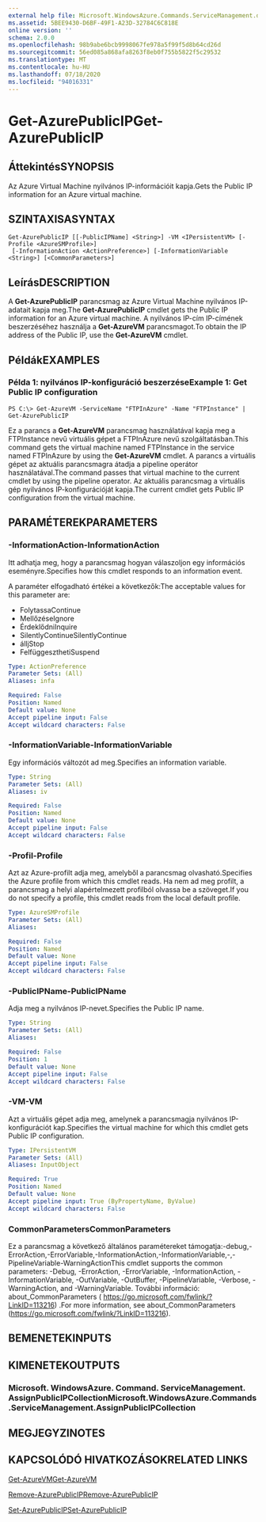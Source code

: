 ```yaml
---
external help file: Microsoft.WindowsAzure.Commands.ServiceManagement.dll-Help.xml
ms.assetid: 5BEE9430-D6BF-49F1-A23D-32784C6C818E
online version: ''
schema: 2.0.0
ms.openlocfilehash: 98b9abe6bcb9998067fe978a5f99f5d8b64cd26d
ms.sourcegitcommit: 56ed085a868afa8263f8eb0f755b5822f5c29532
ms.translationtype: MT
ms.contentlocale: hu-HU
ms.lasthandoff: 07/18/2020
ms.locfileid: "94016331"
---
```

# <span data-ttu-id="f995b-101">Get-AzurePublicIP</span><span class="sxs-lookup"><span data-stu-id="f995b-101">Get-AzurePublicIP</span></span>

## <span data-ttu-id="f995b-102">Áttekintés</span><span class="sxs-lookup"><span data-stu-id="f995b-102">SYNOPSIS</span></span>
<span data-ttu-id="f995b-103">Az Azure Virtual Machine nyilvános IP-információit kapja.</span><span class="sxs-lookup"><span data-stu-id="f995b-103">Gets the Public IP information for an Azure virtual machine.</span></span>

## <span data-ttu-id="f995b-104">SZINTAXISA</span><span class="sxs-lookup"><span data-stu-id="f995b-104">SYNTAX</span></span>

```
Get-AzurePublicIP [[-PublicIPName] <String>] -VM <IPersistentVM> [-Profile <AzureSMProfile>]
 [-InformationAction <ActionPreference>] [-InformationVariable <String>] [<CommonParameters>]
```

## <span data-ttu-id="f995b-105">Leírás</span><span class="sxs-lookup"><span data-stu-id="f995b-105">DESCRIPTION</span></span>
<span data-ttu-id="f995b-106">A **Get-AzurePublicIP** parancsmag az Azure Virtual Machine nyilvános IP-adatait kapja meg.</span><span class="sxs-lookup"><span data-stu-id="f995b-106">The **Get-AzurePublicIP** cmdlet gets the Public IP information for an Azure virtual machine.</span></span>
<span data-ttu-id="f995b-107">A nyilvános IP-cím IP-címének beszerzéséhez használja a **Get-AzureVM** parancsmagot.</span><span class="sxs-lookup"><span data-stu-id="f995b-107">To obtain the IP address of the Public IP, use the **Get-AzureVM** cmdlet.</span></span>

## <span data-ttu-id="f995b-108">Példák</span><span class="sxs-lookup"><span data-stu-id="f995b-108">EXAMPLES</span></span>

### <span data-ttu-id="f995b-109">Példa 1: nyilvános IP-konfiguráció beszerzése</span><span class="sxs-lookup"><span data-stu-id="f995b-109">Example 1: Get Public IP configuration</span></span>
```
PS C:\> Get-AzureVM -ServiceName "FTPInAzure" -Name "FTPInstance" | Get-AzurePublicIP
```

<span data-ttu-id="f995b-110">Ez a parancs a **Get-AzureVM** parancsmag használatával kapja meg a FTPInstance nevű virtuális gépet a FTPInAzure nevű szolgáltatásban.</span><span class="sxs-lookup"><span data-stu-id="f995b-110">This command gets the virtual machine named FTPInstance in the service named FTPInAzure by using the **Get-AzureVM** cmdlet.</span></span>
<span data-ttu-id="f995b-111">A parancs a virtuális gépet az aktuális parancsmagra átadja a pipeline operátor használatával.</span><span class="sxs-lookup"><span data-stu-id="f995b-111">The command passes that virtual machine to the current cmdlet by using the pipeline operator.</span></span>
<span data-ttu-id="f995b-112">Az aktuális parancsmag a virtuális gép nyilvános IP-konfigurációját kapja.</span><span class="sxs-lookup"><span data-stu-id="f995b-112">The current cmdlet gets Public IP configuration from the virtual machine.</span></span>

## <span data-ttu-id="f995b-113">PARAMÉTEREK</span><span class="sxs-lookup"><span data-stu-id="f995b-113">PARAMETERS</span></span>

### <span data-ttu-id="f995b-114">-InformationAction</span><span class="sxs-lookup"><span data-stu-id="f995b-114">-InformationAction</span></span>
<span data-ttu-id="f995b-115">Itt adhatja meg, hogy a parancsmag hogyan válaszoljon egy információs eseményre.</span><span class="sxs-lookup"><span data-stu-id="f995b-115">Specifies how this cmdlet responds to an information event.</span></span>

<span data-ttu-id="f995b-116">A paraméter elfogadható értékei a következők:</span><span class="sxs-lookup"><span data-stu-id="f995b-116">The acceptable values for this parameter are:</span></span>

- <span data-ttu-id="f995b-117">Folytassa</span><span class="sxs-lookup"><span data-stu-id="f995b-117">Continue</span></span>
- <span data-ttu-id="f995b-118">Mellőzése</span><span class="sxs-lookup"><span data-stu-id="f995b-118">Ignore</span></span>
- <span data-ttu-id="f995b-119">Érdeklődni</span><span class="sxs-lookup"><span data-stu-id="f995b-119">Inquire</span></span>
- <span data-ttu-id="f995b-120">SilentlyContinue</span><span class="sxs-lookup"><span data-stu-id="f995b-120">SilentlyContinue</span></span>
- <span data-ttu-id="f995b-121">állj</span><span class="sxs-lookup"><span data-stu-id="f995b-121">Stop</span></span>
- <span data-ttu-id="f995b-122">Felfüggesztheti</span><span class="sxs-lookup"><span data-stu-id="f995b-122">Suspend</span></span>

```yaml
Type: ActionPreference
Parameter Sets: (All)
Aliases: infa

Required: False
Position: Named
Default value: None
Accept pipeline input: False
Accept wildcard characters: False
```

### <span data-ttu-id="f995b-123">-InformationVariable</span><span class="sxs-lookup"><span data-stu-id="f995b-123">-InformationVariable</span></span>
<span data-ttu-id="f995b-124">Egy információs változót ad meg.</span><span class="sxs-lookup"><span data-stu-id="f995b-124">Specifies an information variable.</span></span>

```yaml
Type: String
Parameter Sets: (All)
Aliases: iv

Required: False
Position: Named
Default value: None
Accept pipeline input: False
Accept wildcard characters: False
```

### <span data-ttu-id="f995b-125">-Profil</span><span class="sxs-lookup"><span data-stu-id="f995b-125">-Profile</span></span>
<span data-ttu-id="f995b-126">Azt az Azure-profilt adja meg, amelyből a parancsmag olvasható.</span><span class="sxs-lookup"><span data-stu-id="f995b-126">Specifies the Azure profile from which this cmdlet reads.</span></span>
<span data-ttu-id="f995b-127">Ha nem ad meg profilt, a parancsmag a helyi alapértelmezett profilból olvassa be a szöveget.</span><span class="sxs-lookup"><span data-stu-id="f995b-127">If you do not specify a profile, this cmdlet reads from the local default profile.</span></span>

```yaml
Type: AzureSMProfile
Parameter Sets: (All)
Aliases: 

Required: False
Position: Named
Default value: None
Accept pipeline input: False
Accept wildcard characters: False
```

### <span data-ttu-id="f995b-128">-PublicIPName</span><span class="sxs-lookup"><span data-stu-id="f995b-128">-PublicIPName</span></span>
<span data-ttu-id="f995b-129">Adja meg a nyilvános IP-nevet.</span><span class="sxs-lookup"><span data-stu-id="f995b-129">Specifies the Public IP name.</span></span>

```yaml
Type: String
Parameter Sets: (All)
Aliases: 

Required: False
Position: 1
Default value: None
Accept pipeline input: False
Accept wildcard characters: False
```

### <span data-ttu-id="f995b-130">-VM</span><span class="sxs-lookup"><span data-stu-id="f995b-130">-VM</span></span>
<span data-ttu-id="f995b-131">Azt a virtuális gépet adja meg, amelynek a parancsmagja nyilvános IP-konfigurációt kap.</span><span class="sxs-lookup"><span data-stu-id="f995b-131">Specifies the virtual machine for which this cmdlet gets Public IP configuration.</span></span>

```yaml
Type: IPersistentVM
Parameter Sets: (All)
Aliases: InputObject

Required: True
Position: Named
Default value: None
Accept pipeline input: True (ByPropertyName, ByValue)
Accept wildcard characters: False
```

### <span data-ttu-id="f995b-132">CommonParameters</span><span class="sxs-lookup"><span data-stu-id="f995b-132">CommonParameters</span></span>
<span data-ttu-id="f995b-133">Ez a parancsmag a következő általános paramétereket támogatja:-debug,-ErrorAction,-ErrorVariable,-InformationAction,-InformationVariable,-,-PipelineVariable-WarningAction</span><span class="sxs-lookup"><span data-stu-id="f995b-133">This cmdlet supports the common parameters: -Debug, -ErrorAction, -ErrorVariable, -InformationAction, -InformationVariable, -OutVariable, -OutBuffer, -PipelineVariable, -Verbose, -WarningAction, and -WarningVariable.</span></span> <span data-ttu-id="f995b-134">További információ: about_CommonParameters ( https://go.microsoft.com/fwlink/?LinkID=113216) .</span><span class="sxs-lookup"><span data-stu-id="f995b-134">For more information, see about_CommonParameters (https://go.microsoft.com/fwlink/?LinkID=113216).</span></span>

## <span data-ttu-id="f995b-135">BEMENETEK</span><span class="sxs-lookup"><span data-stu-id="f995b-135">INPUTS</span></span>

## <span data-ttu-id="f995b-136">KIMENETEK</span><span class="sxs-lookup"><span data-stu-id="f995b-136">OUTPUTS</span></span>

### <span data-ttu-id="f995b-137">Microsoft. WindowsAzure. Command. ServiceManagement. AssignPublicIPCollection</span><span class="sxs-lookup"><span data-stu-id="f995b-137">Microsoft.WindowsAzure.Commands.ServiceManagement.AssignPublicIPCollection</span></span>

## <span data-ttu-id="f995b-138">MEGJEGYZI</span><span class="sxs-lookup"><span data-stu-id="f995b-138">NOTES</span></span>

## <span data-ttu-id="f995b-139">KAPCSOLÓDÓ HIVATKOZÁSOK</span><span class="sxs-lookup"><span data-stu-id="f995b-139">RELATED LINKS</span></span>

[<span data-ttu-id="f995b-140">Get-AzureVM</span><span class="sxs-lookup"><span data-stu-id="f995b-140">Get-AzureVM</span></span>](./Get-AzureVM.md)

[<span data-ttu-id="f995b-141">Remove-AzurePublicIP</span><span class="sxs-lookup"><span data-stu-id="f995b-141">Remove-AzurePublicIP</span></span>](./Remove-AzurePublicIP.md)

[<span data-ttu-id="f995b-142">Set-AzurePublicIP</span><span class="sxs-lookup"><span data-stu-id="f995b-142">Set-AzurePublicIP</span></span>](./Set-AzurePublicIP.md)


